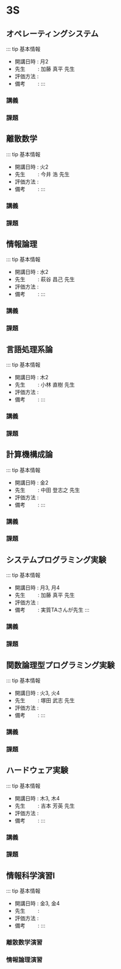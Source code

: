 # 3S

## オペレーティングシステム

::: tip 基本情報
- 開講日時 : 月2
- 先生 &thinsp; &nbsp; &nbsp; &nbsp; : 加藤 真平 先生
- 評価方法 : 
- 備考 &thinsp; &nbsp; &nbsp; &nbsp; :
:::

### 講義


### 課題


## 離散数学

::: tip 基本情報
- 開講日時 : 火2
- 先生 &thinsp; &nbsp; &nbsp; &nbsp; : 今井 浩 先生
- 評価方法 : 
- 備考 &thinsp; &nbsp; &nbsp; &nbsp; :
:::

### 講義


### 課題


## 情報論理

::: tip 基本情報
- 開講日時 : 水2
- 先生 &thinsp; &nbsp; &nbsp; &nbsp; : 萩谷 昌己 先生
- 評価方法 : 
- 備考 &thinsp; &nbsp; &nbsp; &nbsp; :
:::

### 講義


### 課題


## 言語処理系論

::: tip 基本情報
- 開講日時 : 木2
- 先生 &thinsp; &nbsp; &nbsp; &nbsp; : 小林 直樹 先生
- 評価方法 : 
- 備考 &thinsp; &nbsp; &nbsp; &nbsp; :
:::

### 講義


### 課題


## 計算機構成論

::: tip 基本情報
- 開講日時 : 金2
- 先生 &thinsp; &nbsp; &nbsp; &nbsp; : 中田 登志之 先生
- 評価方法 : 
- 備考 &thinsp; &nbsp; &nbsp; &nbsp; :
:::

### 講義


### 課題


## システムプログラミング実験

::: tip 基本情報
- 開講日時 : 月3, 月4
- 先生 &thinsp; &nbsp; &nbsp; &nbsp; : 加藤 真平 先生
- 評価方法 : 
- 備考 &thinsp; &nbsp; &nbsp; &nbsp; : 実質TAさんが先生
:::

### 講義


### 課題


## 関数論理型プログラミング実験

::: tip 基本情報
- 開講日時 : 火3, 火4
- 先生 &thinsp; &nbsp; &nbsp; &nbsp; : 塚田 武志 先生
- 評価方法 : 
- 備考 &thinsp; &nbsp; &nbsp; &nbsp; :
:::

### 講義


### 課題


## ハードウェア実験

::: tip 基本情報
- 開講日時 : 木3, 木4
- 先生 &thinsp; &nbsp; &nbsp; &nbsp; : 吉本 芳英 先生
- 評価方法 : 
- 備考 &thinsp; &nbsp; &nbsp; &nbsp; :
:::

### 講義


### 課題



## 情報科学演習I

::: tip 基本情報
- 開講日時 : 金3, 金4
- 先生 &thinsp; &nbsp; &nbsp; &nbsp; : 
- 評価方法 : 
- 備考 &thinsp; &nbsp; &nbsp; &nbsp; :
:::

### 離散数学演習

### 情報論理演習

